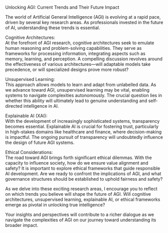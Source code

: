 Unlocking AGI: Current Trends and Their Future Impact  

The world of Artificial General Intelligence (AGI) is evolving at a rapid pace, driven by several key research areas. As professionals invested in the future of AI, understanding these trends is essential.  

Cognitive Architectures:  
At the forefront of AGI research, cognitive architectures seek to emulate human reasoning and problem-solving capabilities. They serve as frameworks for processing information, integrating aspects such as memory, learning, and perception. A compelling discussion revolves around the effectiveness of various architectures—will adaptable models take precedence, or will specialized designs prove more robust?  

Unsupervised Learning:  
This approach allows models to learn and adapt from unlabelled data. As we advance toward AGI, unsupervised learning may be vital, enabling systems to navigate complexities autonomously. The crucial question lies in whether this ability will ultimately lead to genuine understanding and self-directed intelligence in AI.  

Explainable AI (XAI):  
With the development of increasingly sophisticated systems, transparency becomes essential. Explainable AI is crucial for fostering trust, particularly in high-stakes domains like healthcare and finance, where decision-making is impactful. The ongoing pursuit of transparency will undoubtedly influence the design of future AGI systems.  

Ethical Considerations:  
The road toward AGI brings forth significant ethical dilemmas. With the capacity to influence society, how do we ensure value alignment and safety? It is important to explore ethical frameworks that guide responsible AI development. Are we ready to confront the implications of AGI, and what governance structures should be established to uphold fairness and safety?  

As we delve into these exciting research areas, I encourage you to reflect on which trends you believe will shape the future of AGI. Will cognitive architectures, unsupervised learning, explainable AI, or ethical frameworks emerge as pivotal in unlocking true intelligence?  

Your insights and perspectives will contribute to a richer dialogue as we navigate the complexities of AGI on our journey toward understanding its broader impact.